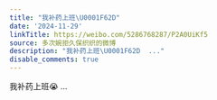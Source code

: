 ```yaml
---
title: "我补药上班\U0001F62D"
date: '2024-11-29'
linkTitle: https://weibo.com/5286768287/P2A0UiKf5
source: 多次婉拒久保织织的微博
description: "我补药上班\U0001F62D  ..."
disable_comments: true
---
```

我补药上班😭  ...
